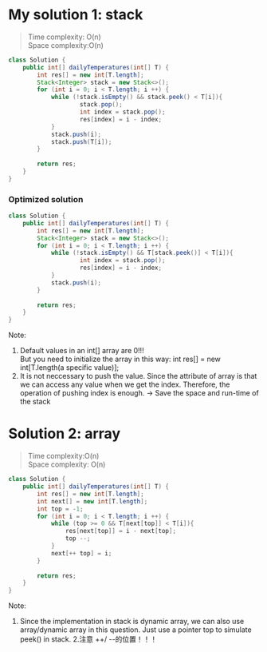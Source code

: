 # My solution 1: stack
> Time complexity: O(n)<br> Space complexity:O(n)
```Java
class Solution {
    public int[] dailyTemperatures(int[] T) {
        int res[] = new int[T.length];
        Stack<Integer> stack = new Stack<>();
        for (int i = 0; i < T.length; i ++) {
            while (!stack.isEmpty() && stack.peek() < T[i]){
                    stack.pop();
                    int index = stack.pop();
                    res[index] = i - index;
            }
            stack.push(i);
            stack.push(T[i]);
        }
        
        return res;    
    }
}
```
### Optimized solution
```Java
class Solution {
    public int[] dailyTemperatures(int[] T) {
        int res[] = new int[T.length];
        Stack<Integer> stack = new Stack<>();
        for (int i = 0; i < T.length; i ++) {
            while (!stack.isEmpty() && T[stack.peek()] < T[i]){
                    int index = stack.pop();
                    res[index] = i - index;
            }
            stack.push(i);
        }
        
        return res;    
    }
}
```
Note:<br>
1. Default values in an int[] array are 0!!! <br> But you need to initialize the array in this way:  int res[] = new int\[T.length(a specific value)\];
2. It is not neccessary to push the value. Since the attribute of array is that we can access any value when we get the index. Therefore, the operation of pushing index is enough. -> Save the space and run-time of the stack
# Solution 2: array
> Time complexity:O(n) <br> Space complexity: O(n)
```Java
class Solution {
    public int[] dailyTemperatures(int[] T) {
        int res[] = new int[T.length];
        int next[] = new int[T.length];
        int top = -1;
        for (int i = 0; i < T.length; i ++) {
            while (top >= 0 && T[next[top]] < T[i]){
                res[next[top]] = i - next[top];
                top --;
            }
            next[++ top] = i;
        }
        
        return res;    
    }
}
```
Note:<br>
1. Since the implementation in stack is dynamic array, we can also use array/dynamic array in this question. Just use a pointer top to simulate peek() in stack.
2.注意 ++/ --的位置！！！
